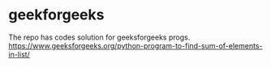 # geekforgeeks
The repo has codes solution for geeksforgeeks progs.
https://www.geeksforgeeks.org/python-program-to-find-sum-of-elements-in-list/